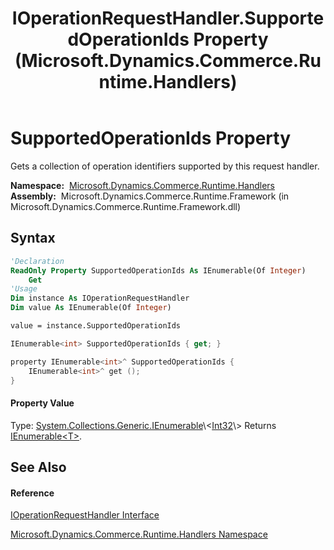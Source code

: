 ﻿---
title: IOperationRequestHandler.SupportedOperationIds Property  (Microsoft.Dynamics.Commerce.Runtime.Handlers)
TOCTitle: SupportedOperationIds Property
ms:assetid: P:Microsoft.Dynamics.Commerce.Runtime.Handlers.IOperationRequestHandler.SupportedOperationIds
ms:mtpsurl: https://technet.microsoft.com/en-us/library/microsoft.dynamics.commerce.runtime.handlers.ioperationrequesthandler.supportedoperationids(v=AX.60)
ms:contentKeyID: 65319734
ms.date: 05/18/2015
mtps_version: v=AX.60
f1_keywords:
- Microsoft.Dynamics.Commerce.Runtime.Handlers.IOperationRequestHandler.SupportedOperationIds
dev_langs:
- CSharp
- C++
- VB
---

# SupportedOperationIds Property

Gets a collection of operation identifiers supported by this request handler.

**Namespace:**  [Microsoft.Dynamics.Commerce.Runtime.Handlers](microsoft-dynamics-commerce-runtime-handlers-namespace.md)  
**Assembly:**  Microsoft.Dynamics.Commerce.Runtime.Framework (in Microsoft.Dynamics.Commerce.Runtime.Framework.dll)

## Syntax

``` vb
'Declaration
ReadOnly Property SupportedOperationIds As IEnumerable(Of Integer)
    Get
'Usage
Dim instance As IOperationRequestHandler
Dim value As IEnumerable(Of Integer)

value = instance.SupportedOperationIds
```

``` csharp
IEnumerable<int> SupportedOperationIds { get; }
```

``` c++
property IEnumerable<int>^ SupportedOperationIds {
    IEnumerable<int>^ get ();
}
```

#### Property Value

Type: [System.Collections.Generic.IEnumerable](https://technet.microsoft.com/en-us/library/9eekhta0\(v=ax.60\))\<[Int32](https://technet.microsoft.com/en-us/library/td2s409d\(v=ax.60\))\>  
Returns [IEnumerable\<T\>](https://technet.microsoft.com/en-us/library/9eekhta0\(v=ax.60\)).  

## See Also

#### Reference

[IOperationRequestHandler Interface](ioperationrequesthandler-interface-microsoft-dynamics-commerce-runtime-handlers.md)

[Microsoft.Dynamics.Commerce.Runtime.Handlers Namespace](microsoft-dynamics-commerce-runtime-handlers-namespace.md)

